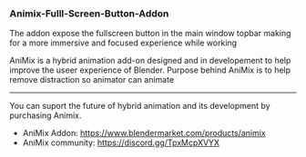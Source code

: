 ### Animix-Fulll-Screen-Button-Addon
The addon expose the fullscreen button in the main window topbar making for a more immersive and focused experience while working

AniMix is a hybrid animation add-on designed and in developement to help improve the useer experience of Blender.
Purpose behind AniMix is to help remove distraction so animator can animate
___
You can suport the future of hybrid animation and its development by purchasing Animix. 

- AniMix Addon:  https://www.blendermarket.com/products/animix
- AniMix community:  https://discord.gg/TpxMcpXVYX
